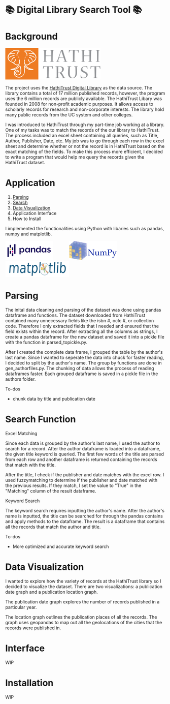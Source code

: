 # :books: Digital Library Search Tool :books:

# Background

<img src="./img/hathilogo.png" width="300" height="100"/><br>

The project uses the [HathiTrust Digital Library](https://www.hathitrust.org/) as the data source. The library contains a total of 17 million published records, however, the program uses the 6 million records are publicly available. The HathiTrust Libary was founded in 2008 for non-profit academic purposes. It allows access to scholarly records for research and non-corporate interests. The library hold many public records from the UC system and other colleges.

I was introduced to HathiTrust through my part-time job working at a library. One of my tasks was to match the records of the our library to HathiTrust. The process included an excel sheet containing all queries, such as Title, Author, Publisher, Date, etc. My job was to go through each row in the excel sheet and determine whether or not the record is in HathiTrust based on the exact matching of the fields. To make this process more efficient, I decided to write a program that would help me query the records given the HathiTrust dataset.

# Application

1. [Parsing](#parsing)
2. [Search](#search)
3. [Data Visualization](#visual)
4. Application Interface
5. How to Install

I implemented the functionalities using Python with libaries such as pandas, numpy and matplotlib. 

<img src="./img/pandaslogo.png" width="150" height="60"/>
            <img src="./img/numpylogo.png" width="150" height="60"/>
            <img src="./img/matplotlogo.png" width="200" height="50"/>


<a id="parsing"></a>
# Parsing 

The inital data cleaning and parsing of the dataset was done using pandas dataframe and functions. The dataset downloaded from HathiTrust contained many unnecessary fields like the isbn #, oclc #, or collection code. Therefore I only extracted fields that I needed and ensured that the field exists within the record. After extracting all the columns as strings, I create a pandas dataframe for the new dataset and saved it into a pickle file with the function in parsed_topickle.py. 

After I created the complete data frame, I grouped the table by the author's last name. Since I wanted to seperate the data into chuck for faster reading, I decided to split by the author's name. The group by functions are done in gen_authorfiles.py. The chunking of data allows the process of reading dataframes faster. Each grouped dataframe is saved in a pickle file in the authors folder.

To-dos
- chunk data by title and publication date

<a id="search"></a>
# Search Function

Excel Matching

Since each data is grouped by the author's last name, I used the author to search for a record. After the author dataframe is loaded into a dataframe, the given title keyword is queried. The first few words of the title are parsed from each row and another dataframe is returned containing the records that match with the title. 

After the title, I check if the publisher and date matches with the excel row. I used fuzzymatching to determine if the publisher and date matched with the previous results. If they match, I set the value to "True" in the "Matching" column of the result dataframe.

Keyword Search

The keyword search requires inputting the author's name. After the author's name is inputted, the title can be searched for through the pandas contains and apply methods to the dataframe. The result is a dataframe that contains all the records that match the author and title.

To-dos
- More optimized and accurate keyword search

<a id="visual"></a>
# Data Visualization

I wanted to explore how the variety of records at the HathiTrust library so I decided to visualize the dataset. There are two visualizations: a publication date graph and a publication location graph. 

The publication date graph explores the number of records published in a particular year.

The location graph outlines the publication places of all the records. The graph uses geopandas to map out all the geolocations of the cities that the records were published in.

<a name="gui"></a>
# Interface

WIP

<a name="install"></a>
# Installation

WIP
